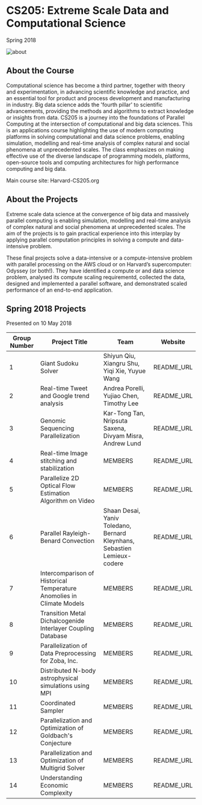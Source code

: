 # CS205: Extreme Scale Data and Computational Science
Spring 2018

![about](http://iacs-courses.seas.harvard.edu/courses/cs205/images/cs205.png)


## About the Course

Computational science has become a third partner, together with theory and experimentation, in advancing scientific knowledge and practice, and an essential tool for product and process development and manufacturing in industry. Big data science adds the 'fourth pillar' to scientific advancements, providing the methods and algorithms to extract knowledge or insights from data. CS205 is a journey into the foundations of Parallel Computing at the intersection of computational and big data sciences. This is an applications course highlighting the use of modern computing platforms in solving computational and data science problems, enabling simulation, modelling and real-time analysis of complex natural and social phenomena at unprecedented scales. The class emphasizes on making effective use of the diverse landscape of programming models, platforms, open-source tools and computing architectures for high performance computing and big data.

Main course site: Harvard-CS205.org

## About the Projects

Extreme scale data science at the convergence of big data and massively parallel computing is enabling simulation, modelling and real-time analysis of complex natural and social phenomena at unprecedented scales. The aim of the projects is to gain practical experience into this interplay by applying parallel computation principles in solving a compute and data-intensive problem.

These final projects solve a data-intensive or a compute-intensive problem with parallel processing on the AWS cloud or on Harvard’s supercomputer: Odyssey (or both!). They have identified a compute or and data science problem, analysed its compute scaling requirementd, collected the data, designed and implemented a parallel software, and demonstrated scaled performance of an end-to-end application.

## Spring 2018 Projects

Presented on 10 May 2018

| Group Number | Project Title | Team | Website 
| ------------ | --------- | --------- | -------- | 
|1 | Giant Sudoku Solver| Shiyun Qiu, Xiangru Shu, Yiqi Xie, Yuyue Wang | README_URL |
|2 | Real-time Tweet and Google trend analysis | Andrea Porelli, Yujiao Chen, Timothy Lee | README_URL |
|3 | Genomic Sequencing Parallelization | Kar-Tong Tan, Nripsuta Saxena, Divyam Misra, Andrew Lund | README_URL |
|4 | Real-time Image stitching and stabilization | MEMBERS | README_URL |
|5 | Parallelize 2D Optical Flow Estimation Algorithm on Video | MEMBERS | README_URL |
|6 | Parallel Rayleigh-Benard Convection | Shaan Desai, Yaniv Toledano, Bernard Kleynhans, Sebastien Lemieux-codere | README_URL |
|7 | Intercomparison of Historical Temperature Anomolies in Climate Models | MEMBERS | README_URL |
|8 | Transition Metal Dichalcogenide Interlayer Coupling Database | MEMBERS | README_URL |
|9 | Parallelization of Data Preprocessing for Zoba, Inc. | MEMBERS | README_URL |
|10 | Distributed N-body astrophysical simulations using MPI | MEMBERS | README_URL |
|11 | Coordinated Sampler | MEMBERS | README_URL |
|12 | Parallelization and Optimization of Goldbach's Conjecture | MEMBERS | README_URL |
|13 | Parallelization and Optimization of Multigrid Solver | MEMBERS | README_URL |
|14 | Understanding Economic Complexity | MEMBERS | README_URL |


